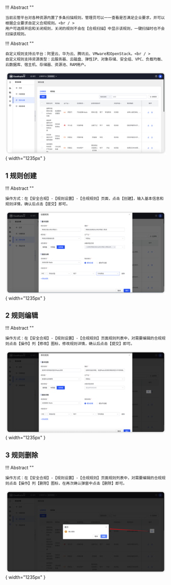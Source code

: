 
!!! Abstract ""

    当前云管平台对各种资源内置了多条扫描规则，管理员可以一一查看是否满足企业要求，并可以根据企业要求自定义合规规则。<br / >
    用户可选择开启和关闭规则，关闭的规则不会在【合规扫描】中显示该规则，一键扫描时也不会扫描该规则。

!!! Abstract ""
 
    自定义规则支持云平台：阿里云、华为云、腾讯云、VMware和OpenStack。<br / >
    自定义规则支持资源类型：云服务器、云磁盘、弹性IP、对象存储、安全组、VPC、负载均衡、云数据库、宿主机、存储器、资源池、RAM用户。

![合规规则页面](../../img/security-compliance/rule_setting/合规规则页面.png){ width="1235px" }

## 1 规则创建

!!! Abstract ""

    操作方式：在【安全合规】-【规则设置】-【合规规则】页面，点击【创建】，输入基本信息和规则详情，确认后点击【提交】即可。

![合规规则创建](../../img/security-compliance/rule_setting/合规规则创建.png){ width="1235px" }

## 2 规则编辑

!!! Abstract ""

    操作方式：在【安全合规】-【规则设置】-【合规规则】页面规则列表中，对需要编辑的合规规则点击【操作】列【修改】图标，修改规则详情，确认后点击【提交】即可。

![合规规则编辑](../../img/security-compliance/rule_setting/合规规则编辑.png){ width="1235px" }

## 3 规则删除

!!! Abstract ""

    操作方式：在【安全合规】-【规则设置】-【合规规则】页面规则列表中，对需要编辑的合规规则点击【操作】列【删除】图标，在再次确认弹窗中点击【删除】即可。

![合规规则删除](../../img/security-compliance/rule_setting/合规规则删除.png){ width="1235px" }
